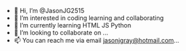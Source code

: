 - 👋 Hi, I’m @JasonJG2515
- 👀 I’m interested in coding learning and collaborating
- 🌱 I’m currently learning HTML JS Python
- 💞️ I’m looking to collaborate on ...
- 📫 You can reach me via email jasonjgray@hotmail.com...

<!---
JasonJG2515/JasonJG2515 is a ✨ special ✨ repository because its `README.md` (this file) appears on your GitHub profile.
You can click the Preview link to take a look at your changes.
--->
